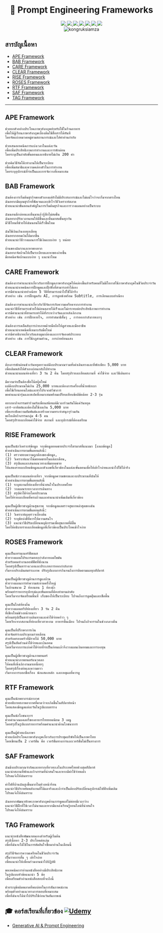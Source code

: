<div id="header" align="center">
  <h1>👑 Prompt Engineering Frameworks </h1>
</div>
<div id="badges" align="center">
  <a href="https://www.facebook.com/KongRuksiamTutorial" target="_blank">
    <img src="https://img.shields.io/badge/Facebook-1877F2?style=for-the-badge&logo=facebook&logoColor=white"/>
  </a>
  <a href="https://www.youtube.com/@KongRuksiamOfficial" target="_blank">
    <img src="https://img.shields.io/badge/YouTube-FF0000?style=for-the-badge&logo=youtube&logoColor=white"/>
  </a>
    <a href="https://www.udemy.com/user/kong-ruksiam/" target="_blank">
    <img src="https://img.shields.io/badge/Udemy-A435F0?style=for-the-badge&logo=Udemy&logoColor=white"/>
  </a>
  <a href="https://www.youtube.com/@KongRuksiamOfficial/store" target="_blank">
    <img src="https://img.shields.io/badge/Shopee-EE4D2D?style=for-the-badge&logo=Shopee&logoColor=white"/>
  </a>
  <a href="https://medium.com/@kongruksiam" target="_blank">
    <img src="https://img.shields.io/badge/Medium-12100E?style=for-the-badge&logo=medium&logoColor=white"/>
  </a>
  <a href="https://codepen.io/kongruksiamstudio" target="_blank">
    <img src="https://img.shields.io/badge/Codepen-000000?style=for-the-badge&logo=codepen&logoColor=white"/>
  </a>
  <a href="https://www.tiktok.com/@kongruksiamstudio" target="_blank">
    <img src="https://img.shields.io/badge/TikTok-000000?style=for-the-badge&logo=tiktok&logoColor=white"/>
  </a>
  <br>
  <img src="https://komarev.com/ghpvc/?username=kongruksiamza&style=flat-square&color=blue" alt="kongruksiamza"/>
</div>

## สารบัญเนื้อหา
- [APE Framework](#ape-framework)
- [BAB Framework](#bab-framework)
- [CARE Framework](#care-framework)
- [CLEAR Framework](#clear-framework) 
- [RISE Framework](#rise-framework)
- [ROSES Framework](#roses-framework)
- [RTF Framework](#rtf-framework)
- [SAF Framework](#saf-framework)
- [TAG Framework](#tag-framework)

--- 

## APE Framework

```
ช่วยยกตัวอย่างประโยคภาษาอังกฤษสำหรับใช้ในร้านอาหาร
เพื่อให้ผู้เรียนภาษาอังกฤษเบื้องต้นใช้สื่อสารได้ทันที 
โดยจัดแบ่งหมวดหมู่ตามสถานการณ์และใส่คำอ่านกำกับ
```

```
ช่วยเสนอเทคนิคการแบ่งเวลาในแต่ละวัน 
เพื่อเพิ่มประสิทธิภาพการทำงานและการพักผ่อน 
โดยระบุเป็นลำดับขั้นตอนและอธิบายไม่เกิน 200 คำ
```

```
ช่วยคิดวิธีจัดโต๊ะทำงานให้เป็นระเบียบ 
เพื่อเพิ่มสมาธิและความคล่องตัวในการทำงาน 
โดยระบุอุปกรณ์ที่จำเป็นและการจัดวางที่เหมาะสม
```

## BAB Framework

```
ฉันต้องการเริ่มต้นธุรกิจของตัวเองแต่ยังไม่มีประสบการณ์และไม่แน่ใจว่าจะเริ่มจากตรงไหน
ฉันอยากมีแผนธุรกิจที่ชัดเจนและเข้าใจวิธีวิเคราะห์ตลาด
ช่วยแนะนำขั้นตอนสำคัญในการเริ่มต้นธุรกิจและการวางแผนอย่างเป็นระบบ
```
```
ฉันนอนดึกบ่อยและตื่นมาแล้วรู้สึกไม่สดชื่น
ฉันอยากปรับเวลานอนให้ดีขึ้นและตื่นมาสดชื่นทุกวัน
มีวิธีไหนที่ช่วยให้ฉันนอนได้เร็วขึ้นไหม
```
```
ฉันใช้เงินเกินงบทุกเดือน
ฉันอยากออมเงินได้มากขึ้น
ช่วยแนะนำวิธีวางแผนการใช้เงินแบบง่าย ๆ หน่อย
```
```
บ้านของฉันรกและหาของยาก
ฉันอยากจัดบ้านให้เป็นระเบียบและหาของง่ายขึ้น
มีเทคนิคจัดบ้านแบบง่าย ๆ แนะนำไหม
```

## CARE Framework
```
ฉันต้องการคำแนะนำเกี่ยวกับการฝึกพูดภาษาอังกฤษให้คล่องขึ้นสำหรับคนที่ไม่มีโอกาสใช้ภาษาอังกฤษในชีวิตประจำวัน
ช่วยแนะนำเทคนิคการฝึกพูดและฝึกฟังที่สามารถทำได้เอง 
ควรมีคำแนะนำอย่างน้อย 5 วิธีที่สามารถนำไปใช้ได้จริง  
ตัวอย่าง เช่น การฝึกพูดกับ AI, การดูหนังพร้อม Subtitle, การเลียนแบบสำเนียง
```
```
ฉันต้องการคำแนะนำเกี่ยวกับวิธีจัดการกับความเครียดจากการทำงาน
แนะนำวิธีที่สามารถช่วยให้ผ่อนคลายได้เร็วและไม่กระทบต่อประสิทธิภาพการทำงาน
ควรมีคำแนะนำที่สามารถทำได้ทั้งระหว่างวันและหลังเลิกงาน
ตัวอย่าง เช่น การฝึกหายใจ, การทำสมาธิสั้นๆ , การออกกำลังกายเบาๆ
```
```
ฉันต้องการเคล็ดลับการถ่ายภาพด้วยมือถือให้ดูสวยและมืออาชีพ
ช่วยแนะนำเทคนิคที่เหมาะกับมือใหม่
ควรมีคำอธิบายเกี่ยวกับแสงมุมกล้องและการจัดองค์ประกอบ 
ตัวอย่าง เช่น การใช้กฎสามส่วน, การถ่ายย้อนแสง
```

## CLEAR Framework
```
ต้องการพักผ่อนช่วงวันหยุดยาวแต่มีงบประมาณรวมทั้งค่าเดินทางและที่พักเพียง 5,000 บาท
เพื่อเติมพลังให้ตัวเองก่อนกลับไปทำงาน 
ช่วยแนะนำแผนท่องเที่ยว 3 วัน 2 คืน โดยสรุปรายละเอียดสถานที่ ค่าใช้จ่าย และวิธีเดินทาง
```
```
มีความจำเป็นต้องซื้อโน๊ตบุ๊คใหม่ 
แต่มีงบประมาณไม่เกิน 25,000 บาทและต้องการเครื่องที่น้ำหนักเบา
เพื่อใช้เรียนออนไลน์และทำโปรเจกต์วิชาการ
ขอคำแนะนำรุ่นและสเปคที่เหมาะสมพร้อมเปรียบเทียบข้อดีข้อด้อย 2-3 รุ่น
```
```
อยากหากิจกรรมทำร่วมกับเพื่อนสนิทแต่มีเวลาร่วมกันได้แค่วันหยุด
เสาร์-อาทิตย์และต้องไม่ใช้งบเกิน 5,000 บาท 
เพื่อกระชับความสัมพันธ์และสร้างความทรงจำสนุกๆร่วมกัน 
ขอไอเดียกิจกรรมกลุ่ม 4-5 คน 
โดยสรุปรายละเอียดค่าใช้จ่าย สถานที่ และอุปกรณ์ที่ต้องเตรียม
```

## RISE Framework
```
คุณเป็นนักวิเคราะห์ข้อมูล จากข้อมูลยอดขายประจำไตรมาสที่แนบมา [แนบข้อมูล]
ช่วยดำเนินการตามขั้นตอนดังนี้: 
(1) ตรวจสอบความถูกต้องของข้อมูล, 
(2) วิเคราะห์แนวโน้มยอดขายในแต่ละเดือน, 
(3) สรุปผลและเสนอแนวทางเพิ่มยอดขาย
ให้แสดงรายละเอียดข้อมูลและตัวเลขที่เกี่ยวข้องในแต่ละขั้นตอนเพื่อให้เข้าใจง่ายและนำไปใช้ได้จริง
```
```
คุณเป็นนักวางแผนท่องเที่ยว จากข้อมูลความชอบและงบประมาณที่ฉันให้ 
ช่วยดำเนินการตามขั้นตอนดังนี้ 
(1) ระบุสถานที่ท่องเที่ยวที่น่าสนใจในประเทศไทย 
(2) วางแผนระยะเวลาการเดินทาง 
(3) สรุปค่าใช้จ่ายโดยประมาณ 
โดยให้รายละเอียดที่ครบถ้วนและคำแนะนำเพิ่มเติมที่เกี่ยวข้อง
```

```
คุณเป็นผู้เชี่ยวชาญด้านสุขภาพ จากข้อมูลผลตรวจสุขภาพล่าสุดของฉัน 
ช่วยดำเนินการตามขั้นตอนดังนี้: 
(1) วิเคราะห์ผลตรวจเบื้องต้น 
(2) ระบุข้อบ่งชี้ที่ควรให้ความสนใจ 
(3) แนะนำวิธีปรับเปลี่ยนพฤติกรรมเพื่อสุขภาพที่ดีขึ้น
โดยให้อธิบายรายละเอียดข้อมูลที่เกี่ยวข้องเป็นประโยคเข้าใจง่าย
```

## ROSES Framework
```
คุณเป็นเทรนเนอร์ฟิตเนส 
ช่วยวางแผนโปรแกรมออกกำลังกายลดไขมัน 
สำหรับคนทำงานออฟฟิศที่นั่งนาน 
โดยสรุปเป็นตารางเวลาและประเภทการออกกำลังกาย 
เริ่มจากประเมินสมรรถภาพ ปรับรูปแบบการกินจนถึงการติดตามผลทุกสัปดาห์
```
```
คุณเป็นผู้เชี่ยวชาญด้านการดูแลบ้าน 
ช่วยวางแผนการทำความสะอาดครั้งใหญ่ 
ในบ้านขนาด 2 ห้องนอน 1 ห้องน้ำ 
พร้อมทำรายการอุปกรณ์และขั้นตอนที่ต้องทำตามลำดับ 
โดยเริ่มจากจัดเตรียมพื้นที่ เก็บของให้เป็นระเบียบ ไปจนถึงการดูดฝุ่นและเช็ดพื้น
```
```
คุณเป็นไกด์ท้องถิ่น 
ช่วยวางแผนทริปท่องเที่ยว 3 วัน 2 คืน 
ที่เชียงใหม่ช่วงหน้าหนาว 
พร้อมสรุปเป็นตารางเดินทางและค่าใช้จ่ายคร่าว ๆ
โดยเรียงจากสถานที่ท่องเที่ยวสวยงาม อาหารพื้นเมือง ไปจนถึงกิจกรรมในช่วงกลางคืน
```
```
คุณเป็นที่ปรึกษาการเงิน 
ช่วยจัดสรรงบประมาณรายเดือน
สำหรับครอบครัวที่มีรายได้ 50,000 บาท 
สรุปเป็นสัดส่วนค่าใช้จ่ายและเงินออม
โดยเริ่มจากการแบ่งค่าใช้จ่ายที่จำเป็นก่อนแล้วจึงวางแผนเงินออมและการลงทุน
```

```
คุณเป็นผู้เชี่ยวชาญด้านภาพยนตร์ 
ช่วยแนะนำภาพยนตร์แนวตลก
ให้คนที่เพิ่งเลิกงานมาเหนื่อยๆ  
โดยสรุปเรื่องย่อและความยาว
เริ่มจากการบอกชื่อเรื่อง นักแสดงหลัก และเหตุผลที่ควรดู
```

## RTF Framework
```
คุณเป็นนักพยากรณ์อากาศ 
ช่วยอธิบายสภาพอากาศที่คาดว่าจะเกิดขึ้นในสัปดาห์หน้า  
โดยแสดงข้อมูลแต่ละวันในรูปแบบตาราง
```
```
คุณเป็นนักโภชนาการ 
ช่วยคำนวณแคลอรี่ของอาหารไทยยอดนิยม 3 เมนู 
โดยสรุปในรูปแบบรายการพร้อมคำแนะนำด้านโภชนาการ
```
```
คุณเป็นผู้ช่วยแปลภาษา 
ช่วยแปลประโยคภาษาอังกฤษเกี่ยวกับการประชุมบริษัทให้เป็นภาษาไทย 
โดยเขียนเป็น 2 เวอร์ชั่น คือ เวอร์ชั่นทางการและเวอร์ชั่นไม่เป็นทางการ
```

## SAF Framework
```
ฉันมีงบประมาณจำกัดและอยากเที่ยวทะเลในประเทศไทยช่วงสุดสัปดาห์ 
แนะนำสถานที่พักและกิจกรรมที่น่าสนใจและหากมีค่าใช้จ่ายแฝง
โปรดแจ้งให้ฉันทราบ
```
```
ค่าไฟที่บ้านฉันสูงขึ้นมากในช่วงหน้าร้อน 
แนะนำวิธีประหยัดพลังงานที่ได้ผลจริงและถ้าจำเป็นต้องปรับเปลี่ยนอุปกรณ์ไฟฟ้าเพิ่มเติม 
โปรดแจ้งให้ฉันทราบ
```

```
ฉันอยากพัฒนาทักษะภาษาอังกฤษด้านการพูดแต่ไม่ค่อยมีเวลาว่าง 
แนะนำวิธีฝึกที่ใช้เวลาไม่นานและหากมีแหล่งเรียนรู้ออนไลน์ที่น่าสนใจ
โปรดแจ้งให้ฉันทราบ
```

## TAG Framework
```
แนะนำหนังสือพัฒนาตนเองสำหรับผู้เริ่มต้น
สรุปเนื้อหา 2-3 ประโยคต่อเล่ม 
เพื่อที่ฉันจะได้ใช้ในการตัดสินใจซื้อมาอ่านในเดือนนี้
````
```
สรุปวิธีจัดการความเครียดในชีวิตประจำวัน
เป็นรายการสั้น ๆ เข้าใจง่าย 
เพื่อแนะนำให้เพื่อนร่วมงานนำไปปฏิบัติ
```
```
ขอเทคนิคการอ่านหนังสืออย่างมีประสิทธิภาพ
ในรูปแบบหัวข้อแนะนำ 5 ข้อ 
เพื่อเตรียมตัวอ่านหนังสือสอบที่จะถึงนี้
```
```
ช่วยระบุข้อผิดพลาดที่พบบ่อยในการสัมภาษณ์งาน
พร้อมตัวอย่างแนวทางการตอบที่เหมาะสม
เพื่อที่ฉันจะได้นำไปปรับใช้ก่อนวันสัมภาษณ์
```

## 🎓 คอร์สเรียนที่เกี่ยวข้อง [![Udemy](https://img.shields.io/badge/Udemy-A435F0?logo=udemy&logoColor=fff)](https://www.udemy.com/user/kong-ruksiam/)
- [Generative AI & Prompt Engineering](https://www.udemy.com/course/generative-ai-prompt-engineering/?referralCode=41D734922792E6AF47B1)
